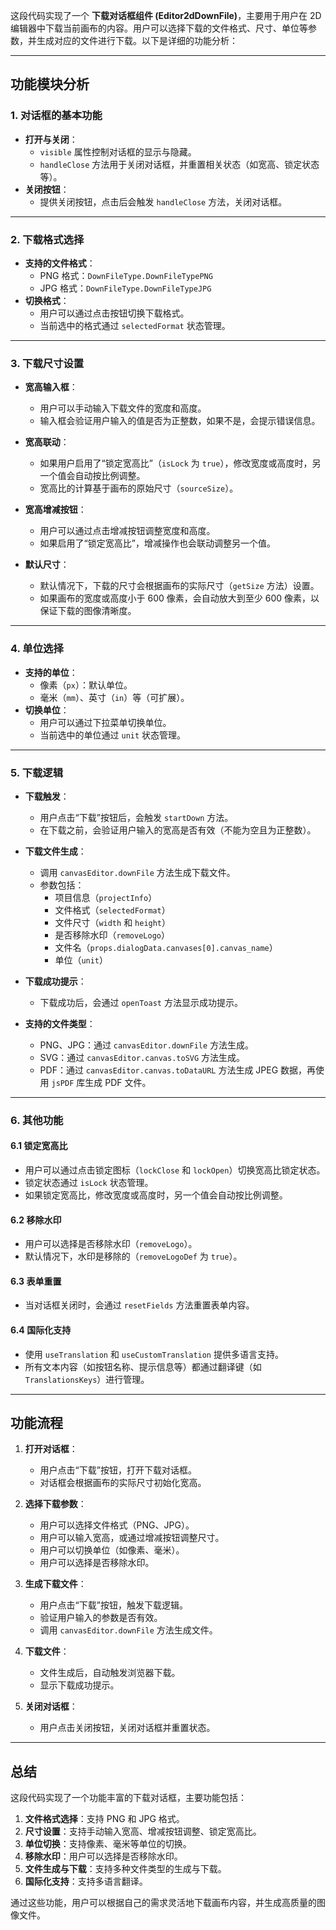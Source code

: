 这段代码实现了一个 **下载对话框组件 (Editor2dDownFile)**，主要用于用户在 2D 编辑器中下载当前画布的内容。用户可以选择下载的文件格式、尺寸、单位等参数，并生成对应的文件进行下载。以下是详细的功能分析：

---

## **功能模块分析**

### **1. 对话框的基本功能**
- **打开与关闭**：
  - `visible` 属性控制对话框的显示与隐藏。
  - `handleClose` 方法用于关闭对话框，并重置相关状态（如宽高、锁定状态等）。
- **关闭按钮**：
  - 提供关闭按钮，点击后会触发 `handleClose` 方法，关闭对话框。

---

### **2. 下载格式选择**
- **支持的文件格式**：
  - PNG 格式：`DownFileType.DownFileTypePNG`
  - JPG 格式：`DownFileType.DownFileTypeJPG`
- **切换格式**：
  - 用户可以通过点击按钮切换下载格式。
  - 当前选中的格式通过 `selectedFormat` 状态管理。

---

### **3. 下载尺寸设置**
- **宽高输入框**：
  - 用户可以手动输入下载文件的宽度和高度。
  - 输入框会验证用户输入的值是否为正整数，如果不是，会提示错误信息。

- **宽高联动**：
  - 如果用户启用了“锁定宽高比”（`isLock` 为 `true`），修改宽度或高度时，另一个值会自动按比例调整。
  - 宽高比的计算基于画布的原始尺寸（`sourceSize`）。

- **宽高增减按钮**：
  - 用户可以通过点击增减按钮调整宽度和高度。
  - 如果启用了“锁定宽高比”，增减操作也会联动调整另一个值。

- **默认尺寸**：
  - 默认情况下，下载的尺寸会根据画布的实际尺寸（`getSize` 方法）设置。
  - 如果画布的宽度或高度小于 600 像素，会自动放大到至少 600 像素，以保证下载的图像清晰度。

---

### **4. 单位选择**
- **支持的单位**：
  - 像素（`px`）：默认单位。
  - 毫米（`mm`）、英寸（`in`）等（可扩展）。
- **切换单位**：
  - 用户可以通过下拉菜单切换单位。
  - 当前选中的单位通过 `unit` 状态管理。

---

### **5. 下载逻辑**
- **下载触发**：
  - 用户点击“下载”按钮后，会触发 `startDown` 方法。
  - 在下载之前，会验证用户输入的宽高是否有效（不能为空且为正整数）。

- **下载文件生成**：
  - 调用 `canvasEditor.downFile` 方法生成下载文件。
  - 参数包括：
    - 项目信息（`projectInfo`）
    - 文件格式（`selectedFormat`）
    - 文件尺寸（`width` 和 `height`）
    - 是否移除水印（`removeLogo`）
    - 文件名（`props.dialogData.canvases[0].canvas_name`）
    - 单位（`unit`）

- **下载成功提示**：
  - 下载成功后，会通过 `openToast` 方法显示成功提示。

- **支持的文件类型**：
  - PNG、JPG：通过 `canvasEditor.downFile` 方法生成。
  - SVG：通过 `canvasEditor.canvas.toSVG` 方法生成。
  - PDF：通过 `canvasEditor.canvas.toDataURL` 方法生成 JPEG 数据，再使用 `jsPDF` 库生成 PDF 文件。

---

### **6. 其他功能**
#### **6.1 锁定宽高比**
- 用户可以通过点击锁定图标（`lockClose` 和 `lockOpen`）切换宽高比锁定状态。
- 锁定状态通过 `isLock` 状态管理。
- 如果锁定宽高比，修改宽度或高度时，另一个值会自动按比例调整。

#### **6.2 移除水印**
- 用户可以选择是否移除水印（`removeLogo`）。
- 默认情况下，水印是移除的（`removeLogoDef` 为 `true`）。

#### **6.3 表单重置**
- 当对话框关闭时，会通过 `resetFields` 方法重置表单内容。

#### **6.4 国际化支持**
- 使用 `useTranslation` 和 `useCustomTranslation` 提供多语言支持。
- 所有文本内容（如按钮名称、提示信息等）都通过翻译键（如 `TranslationsKeys`）进行管理。

---

## **功能流程**
1. **打开对话框**：
   - 用户点击“下载”按钮，打开下载对话框。
   - 对话框会根据画布的实际尺寸初始化宽高。

2. **选择下载参数**：
   - 用户可以选择文件格式（PNG、JPG）。
   - 用户可以输入宽高，或通过增减按钮调整尺寸。
   - 用户可以切换单位（如像素、毫米）。
   - 用户可以选择是否移除水印。

3. **生成下载文件**：
   - 用户点击“下载”按钮，触发下载逻辑。
   - 验证用户输入的参数是否有效。
   - 调用 `canvasEditor.downFile` 方法生成文件。

4. **下载文件**：
   - 文件生成后，自动触发浏览器下载。
   - 显示下载成功提示。

5. **关闭对话框**：
   - 用户点击关闭按钮，关闭对话框并重置状态。

---

## **总结**
这段代码实现了一个功能丰富的下载对话框，主要功能包括：

1. **文件格式选择**：支持 PNG 和 JPG 格式。
2. **尺寸设置**：支持手动输入宽高、增减按钮调整、锁定宽高比。
3. **单位切换**：支持像素、毫米等单位的切换。
4. **移除水印**：用户可以选择是否移除水印。
5. **文件生成与下载**：支持多种文件类型的生成与下载。
6. **国际化支持**：支持多语言翻译。

通过这些功能，用户可以根据自己的需求灵活地下载画布内容，并生成高质量的图像文件。
